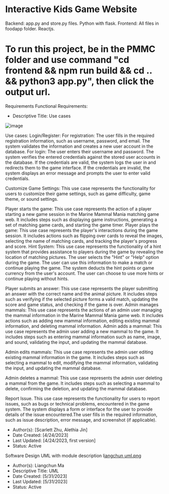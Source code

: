 # Interactive Kids Game Website

Backend: app.py and store.py files. Python with flask.
Frontend: All files in foodapp folder. Reactjs.


# To run this project, be in the PMMC folder and use command "cd frontend && npm run build && cd .. && python3 app.py", then click the output url.

Requirements
Functional Requirements:
- Descriptive Title: 
Use cases

![image](https://github.com/yylmax/PMPC/assets/78946877/b64c9e47-3138-4ae9-a06c-bfa55a0a36f7)

Use cases:
Login/Register: For registration: The user fills in the required registration information, such as username, password, and email. The system validates the information and creates a new user account in the database.  For login:  The user enters their username and password. The system verifies the entered credentials against the stored user accounts in the database. If the credentials are valid, the system logs the user in and redirects them to the game interface. If the credentials are invalid, the system displays an error message and prompts the user to enter valid credentials.

Customize Game Settings: This use case represents the functionality for users to customize their game settings, such as game difficulty, game theme, or sound settings.

Player starts the game: This use case represents the action of a player starting a new game session in the Marine Mammal Mania matching game web. It includes steps such as displaying game instructions, generating a set of matching game cards, and starting the game timer.
Player plays the game: This use case represents the player's interactions during the game session. It includes actions such as flipping over cards to reveal the images, selecting the name of matching cards, and tracking the player's progress and score.
Hint System: This use case represents the functionality of a hint system that provides assistance to players during the game by revealing the location of matching pictures. The user selects the "Hint" or "Help" option during the game. The user can use this information to make a match or continue playing the game. The system deducts the hint points or game currency from the user's account. The user can choose to use more hints or continue playing without hints.

Player submits an answer: This use case represents the player submitting an answer with the correct name and the animal picture. It includes steps such as verifying if the selected picture forms a valid match, updating the score and game status, and checking if the game is over.
Admin manages mammals: This use case represents the actions of an admin user managing the mammal information in the Marine Mammal Mania  game web. It includes actions such as adding new mammal information, editing existing mammal information, and deleting mammal information.
Admin adds a mammal: This use case represents the admin user adding a new mammal to the game. It includes steps such as entering mammal information such as name, image, and sound, validating the input, and updating the mammal database.

Admin edits mammals: This use case represents the admin user editing existing mammal information in the game. It includes steps such as selecting a mammal to edit, modifying the mammal information, validating the input, and updating the mammal database.

Admin deletes a mammal: This use case represents the admin user deleting a mammal from the game. It includes steps such as selecting a mammal to delete, confirming the deletion, and updating the mammal database.

Report Issue. This use case represents the functionality for users to report issues, such as bugs or technical problems, encountered in the game system. The system displays a form or interface for the user to provide details of the issue encountered.The user fills in the required information, such as issue description, error message, and screenshot (if applicable).

- Author(s): [Scarlett Zhu, Alethia Jin]
- Date Created: [4/24/2023]
- Last Updated: [4/24/2023, first version]
- Status: Active



Software Design
UML with module description
 l[iangchun uml.png](https://drive.google.com/file/d/1g7ExoadMaVA1SQzPVbTzE3ls6-yuK_N9/view?usp=sharing)
- Author(s): Liangchun Ma
- Descriptive Title: UML
- Date Created: [5/31/2023]
- Last Updated: [5/31/2023]
- Status:  Active




